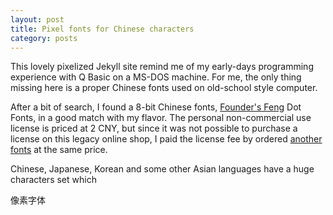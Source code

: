 ```yaml
---
layout: post
title: Pixel fonts for Chinese characters
category: posts
---
```


This lovely pixelized Jekyll site remind me of my early-days programming experience with Q Basic on a MS-DOS machine. For me, the only thing missing here is a proper Chinese fonts used on old-school style computer.

After a bit of search, I found a 8-bit Chinese fonts, [Founder's Feng](http://ifont.foundertype.com/showsortpic.php?sid=1106) Dot Fonts, in a good match with my flavor. The personal non-commercial use license is priced at 2 CNY, but since it was not possible to purchase a license on this legacy online shop, I paid the license fee by ordered  [another fonts](https://item.taobao.com/item.htm?spm=a1z09.2.0.0.sCErJX&id=17990674587&_u=5lefkln2b6c) at the same price.


Chinese, Japanese, Korean and some other Asian languages have a huge characters set which


像素字体
